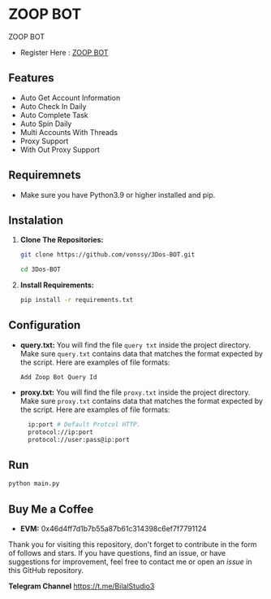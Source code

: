 # ZOOP BOT 
ZOOP BOT 

- Register Here : [ZOOP BOT](https://t.me/zoop_app_bot?start=o0W8xlVo9)

## Features

  - Auto Get Account Information
  - Auto Check In Daily 
  - Auto Complete Task 
  - Auto Spin Daily 
  - Multi Accounts With Threads
  - Proxy Support 
  - With Out Proxy Support 

## Requiremnets

- Make sure you have Python3.9 or higher installed and pip.

## Instalation

1. **Clone The Repositories:**
   ```bash
   git clone https://github.com/vonssy/3Dos-BOT.git
   ```
   ```bash
   cd 3Dos-BOT
   ```

2. **Install Requirements:**
   ```bash
   pip install -r requirements.txt 
   ```

## Configuration

- **query.txt:** You will find the file `query txt` inside the project directory. Make sure `query.txt` contains data that matches the format expected by the script. Here are examples of file formats:
  ```
  Add Zoop Bot Query Id
  ```

- **proxy.txt:** You will find the file `proxy.txt` inside the project directory. Make sure `proxy.txt` contains data that matches the format expected by the script. Here are examples of file formats:
  ```bash
    ip:port # Default Protcol HTTP.
    protocol://ip:port
    protocol://user:pass@ip:port
  ```

## Run

```bash
python main.py 
```

## Buy Me a Coffee

- **EVM:** 
0x46d4ff7d1b7b55a87b61c314398c6ef7f7791124

Thank you for visiting this repository, don't forget to contribute in the form of follows and stars.
If you have questions, find an issue, or have suggestions for improvement, feel free to contact me or open an *issue* in this GitHub repository.

**Telegram Channel** https://t.me/BilalStudio3